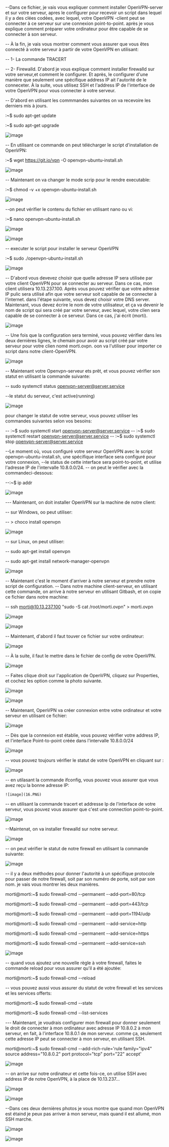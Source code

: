 

--Dans ce fichier, je vais vous expliquer comment installer OpenVPN-server et sur votre serveur, apres le configurer pour recevoir un script dans lequel il y a des clées codées, 
  avec lequel, votre OpenVPN -client peut se connecter à ce serveur sur une connexion point-to-point. après je vous explique comment préparer votre ordinateur pour être capable   de se connecter à son serveur.
 
 -- À la fin, je vais vous montrer comment vous assurer que vous êtes connecté à votre serveur à partir de votre OpenVPN en utilisant:
 
 -- 1- La commande TRACERT
 
 -- 2- Firewalld. D'abord je vous explique comment installer firewalld sur votre serveur,et comment le configurer. Et après, le configurer d'une manière que seulement une           spécifique address IP ait l'autorité de le conneceter. À la suite, vous utilisez SSH et l'address IP de l'interface de votre OpenVPN pour vous connecter à votre serveur.
 


 -- D'abord en utilisant les commmandes suivantes on va recevoire les derniers mis à jours.
 
 :~$ sudo apt-get update
 
 :~$ sudo apt-get upgrade
 
 ![image](22.PNG)



-- En utilisant ce commande on peut télécharger le script d'installation de OpenVPN:


:~$ wget https://git.io/vpn -O openvpn-ubuntu-install.sh



![image](1.PNG)



-- Maintenant on va changer le mode scrip pour le rendre executable: 



:~$ chmod -v +x openvpn-ubuntu-install.sh


![image](2.PNG)



--on peut vérifier le contenu du fichier en utilisant nano ou vi: 


:~$ nano openvpn-ubuntu-install.sh


![image](3.1.PNG)



![image](3.PNG)



-- executer le script pour installer le serveur OpenVPN 


:~$ sudo ./openvpn-ubuntu-install.sh


![image](4.PNG)



-- D'abord vous devevez choisir que quelle adresse IP sera utilisée par votre client OpenVPN pour se connecter au serveur.
   Dans ce cas, mon client utilisera 10.13.237.100.
   Après vous pouvez vérifier que votre adresse IP pulic sera utilisé afin que votre serveur soit capable de se connecter à l'internet.
   dans l'étape suivante, vous devez choisir votre DNS server.
   Maintenant, vous devez écrire le nom de votre utilisateur, et ça va devenir le nom de script qui sera créé par votre serveur, avec lequel, votre clien      sera capable de se connecter à ce serveur. Dans ce cas, j'ai écrit (morti).
   
   
   
![image](5.PNG)


  -- Une fois que la configuration sera terminé, vous pouvez vérifier dans les deux dernières lignes, le chemain pour avoir au script créé par votre serveur      pour votre clien nomé morti.ovpn. oon va l'utiliser pour importer ce script dans notre client-OpenVPN.
  
  
  
 ![image](6.PNG)
  
-- Maintenant votre Openvpn-serveur ets prêt, et vous pouvez vérifier son statut en utilisant la commande suivante:
  
-- sudo systemctl status openvpn-server@server.service

--le statut du serveur, c'est active(running) 

![image](7.PNG)



pour changer le statut de votre serveur, vous pouvez utiliser les commandes suivantes selon vos besoins:



 --  :~$ sudo systemctl start openvpn-server@server.service
 --  :~$ sudo systemctl restart openvpn-server@server.service
 -- :~$ sudo systemctl stop openvpn-server@server.service
 
 

--Le moment où, vous configuré votre serveur OpenVPN avec le script openvpn-ubuntu-install.sh, une spécifique interface sera configuré pour votre connexion,
--le status de cette interface sera point-to-point, et utilise l'adresse IP de l'intervalle 10.8.0.0/24.
-- on peut le vérifier avec la commandeci-dessous:

--:~$ ip addr

![image](8.PNG)



--- Maintenant, on doit installer OpenVPN sur la machine de notre client:

-- sur Windows, oo peut utiliser:

-- > choco install openvpn 


![image](21.PNG)



-- sur Linux, on peut utiliser:

-- sudo apt-get install openvpn

-- sudo apt-get install network-manager-openvpn



![image](100.PNG)


-- Maintenant c'est le moment d'arriver à notre serveur et prendre notre script de configuration.
-- Dans notre machine client-serveur, en utilisant cette commande, on arrive à notre serveur en utilisant Gitbash, et on copie ce fichier dans notre machine:

 -- ssh morti@10.13.237.100 "sudo -S cat /root/morti.ovpn" > morti.ovpn
 
 ![image](9.PNG)
 
 
 ![image](10.PNG)
 
 
 
 -- Maintenant, d'abord il faut touver ce fichier sur votre ordinateur:
 
 
 ![image](11.PNG)
 
 
 -- À la suite, il faut le mettre dans le fichier de config de votre OpenVPN.
 
 
 
  ![image](12.PNG)
  
  
 
 -- Faites clique droit sur l'application de OpenVPN, cliquez sur Properties, et cochez les option comme la photo suivante.
   
   
   
   ![image](13.PNG)
   
   
   ![image](14.PNG) 
   
   
 -- Maintenant, OpenVPN va créer connexion entre votre ordinateur et votre serveur en utilisant ce fichier: 
 
 
  ![image](15.PNG)
  
  
  -- Dès que la connexion est établie, vous pouvez vérifier votre address IP, et l'interface Point-to-point créée dans l'intervalle 10.8.0.0/24
  
  
   ![image](17.PNG)
   
 
 -- vous pouvez toujours vérifier le statut de votre OpenVPN en cliquant sur :
 
 
   ![image](19.PNG)
 
 
 -- en utilasant la commande ifconfig, vous pouvez vous assurer que vous avez reçu la bonne adresse IP:  
 
 
    ![image](16.PNG)
 
 
 -- en utilisant la commande tracert et addresse Ip de l'interface de votre serveur, vous pouvez vous assurer que c'est une connection point-to-point.
 
  ![image](18.PNG)
 
 
 --Maintenat, on va installer firewalld sur notre serveur.
 
 ![image](24.PNG)
 
 
 -- on peut vérifier le statut de notre firewall en utilisant la commande suivante:
 
  ![image](26.PNG)
 
 
 -- il y a deux méthodes pour donner l'autorité à un spécifique protocole pour passer de notre firewall, soit par son numéro de porte, soit par son nom. je vais vous montrer
     les deux manières. 
     
     
  morti@morti:~$ sudo firewall-cmd --permanent --add-port=80/tcp
  
  morti@morti:~$ sudo firewall-cmd --permanent --add-port=443/tcp

  morti@morti:~$ sudo firewall-cmd --permanent --add-port=1194/udp
  
  
  morti@morti:~$ sudo firewall-cmd --permanent --add-service=http

  morti@morti:~$ sudo firewall-cmd --permanent --add-service=https

  morti@morti:~$ sudo firewall-cmd --permanent --add-service=ssh

  ![image](27.PNG) 
  
  -- quand vous ajoutez une nouvelle règle à votre firewall, faites le commande reload pour vous assurer qu'il a été ajoutée:
  
  morti@morti:~$ sudo firewall-cmd --reload

  -- vous pouvez aussi vous assurer du statut de votre firewall et les services et les services offerts:
  
 morti@morti:~$ sudo firewall-cmd --state
 
 morti@morti:~$ sudo firewall-cmd --list-services

 
 
 --- Maintenant, je voudrais configurer mon firewall pour donner seulement le droit de connecter à mon ordinateur avec adresse IP 10.8.0.2 à mon serveur, en fait, à l'interface      10.8.0.1 de mon serveur. comme ça, seulement cette adresse IP peut se connecter à mon serveur, en utilisant SSH.

 morti@morti:~$ sudo firewall-cmd --add-rich-rule='rule family="ipv4" source address="10.8.0.2" port protocol="tcp" port="22" accept'

   ![image](29.PNG)
   
   -- on arrive sur notre ordinateur et cette fois-ce, on utilise SSH avec address IP de notre OpenVPN, à la place de 10.13.237...
   
   ![image](30.PNG)
   
   ![image](31.PNG)
   
   --Dans ces deux dernières photos je vous montre que quand mon OpenVPN est étaind je peux pas arriver à mon serveur, mais quand il est allumé, mon SSH marche.
   
   
   ![image](32.PNG)
   
   
   ![image](33.PNG)
   
   
